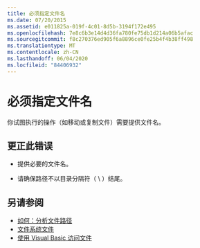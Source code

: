 ```yaml
---
title: 必须指定文件名
ms.date: 07/20/2015
ms.assetid: e011825a-019f-4c01-8d5b-3194f172e495
ms.openlocfilehash: 7e8c6b3e14d4d36fa780fe75db1d214a06b5afac
ms.sourcegitcommit: f8c270376ed905f6a8896ce0fe25b4f4b38ff498
ms.translationtype: MT
ms.contentlocale: zh-CN
ms.lasthandoff: 06/04/2020
ms.locfileid: "84406932"
---
```

# <a name="you-must-specify-a-file-name"></a>必须指定文件名
你试图执行的操作（如移动或复制文件）需要提供文件名。  
  
## <a name="to-correct-this-error"></a>更正此错误  
  
- 提供必要的文件名。  
  
- 请确保路径不以目录分隔符（ \\ ）结尾。  
  
## <a name="see-also"></a>另请参阅

- [如何：分析文件路径](../developing-apps/programming/drives-directories-files/how-to-parse-file-paths.md)
- [文件系统文件](xref:Microsoft.VisualBasic.FileIO.FileSystem)
- [使用 Visual Basic 访问文件](../developing-apps/programming/drives-directories-files/file-access.md)
